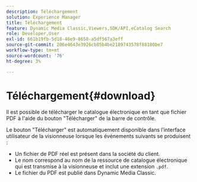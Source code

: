 ```yaml
---
description: Téléchargement
solution: Experience Manager
title: Téléchargement
feature: Dynamic Media Classic,Viewers,SDK/API,eCatalog Search
role: Developer,User
exl-id: 661b19fb-5d18-46e9-8658-a5df567a3eff
source-git-commit: 206e4643e3926cb85b4be2189743578f88180be7
workflow-type: tm+mt
source-wordcount: '76'
ht-degree: 3%

---
```


# Téléchargement{#download}

Il est possible de télécharger le catalogue électronique en tant que fichier PDF à l&#39;aide du bouton &quot;Télécharger&quot; de la barre de contrôle.

Le bouton &quot;Télécharger&quot; est automatiquement disponible dans l’interface utilisateur de la visionneuse lorsque les événements suivants se produisent :

* Un fichier de PDF réel est présent dans la société du client.
* Le nom correspond au nom de la ressource de catalogue électronique qui est transmise à la visionneuse et inclut une extension `.pdf`.
* Le fichier du PDF est publié dans Dynamic Media Classic.
